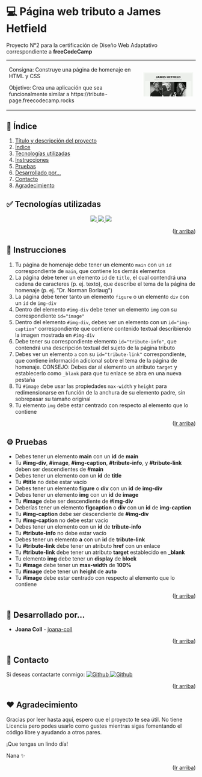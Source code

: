 <!-- TÍTULO Y DESCRIPCIÓN -->
  <a name="ir-arriba"></a>
  # 💻 Página web tributo a James Hetfield

  Proyecto N°2 para la certificación de Diseño Web Adaptativo correspondiente a **freeCodeCamp**
  <div align="center">
    <table>
      <tr>
        <td>
          <p>Consigna: Construye una página de homenaje en HTML y CSS</p>
          <p>Objetivo: Crea una aplicación que sea funcionalmente similar a https://tribute-page.freecodecamp.rocks</p>
        </td>
        <td>
          <img src="https://github.com/jc-projects/freeCodeCamp_Tributo/blob/main/img/imgREADME.gif" width="400px">
        </td>
      </tr>
    </table>
  </div>

<!-- ÍNDICE -->
  <a name="indice"></a>
  ## 📌 Índice
  <ol>
    <li><a href="#ir-arriba">Título y descripción del proyecto</a></li>
    <li><a href="#indice">Índice</a></li>
    <li><a href="#tecnologias">Tecnologías utilizadas</a></li>
    <li><a href="#instrucciones">Instrucciones</a></li>
    <li><a href="#pruebas">Pruebas</a></li>
    <li><a href="#desarrollado">Desarrollado por...</a>
    <li><a href="#contacto">Contacto</a>
    <li><a href="#agradecimiento">Agradecimiento</a>
  </ol>

<!-- TECNOLOGÍAS UTILIZADAS -->
  <a name="tecnologias"></a>
  ## ✅ Tecnologías utilizadas
  <p align="center">
    <a href="https://en.wikipedia.org/wiki/HTML5" target="_blank">
      <img src="https://img.shields.io/badge/html5-%23E34F26.svg?style=for-the-badge&logo=html5&logoColor=white">
    </a>
    <a href="https://www.w3schools.com/css/" target="_blank">
      <img src="https://img.shields.io/badge/css3-%231572B6.svg?style=for-the-badge&logo=css3&logoColor=white">
    </a>
    <a href="https://www.netlify.com" target="_blank">
      <img src="https://img.shields.io/badge/netlify-%23000000.svg?style=for-the-badge&logo=netlify&logoColor=#00C7B7">
    </a>
   </p>
  <p align="right">(<a href="#ir-arriba">Ir arriba</a>)</p>
  
<!-- INSTRUCCIONES -->
  <a name="instrucciones"></a>
  ## 🔧 Instrucciones
  1. Tu página de homenaje debe tener un elemento `main` con un `id` correspondiente de `main`, que contiene los demás elementos
  2. La página debe tener un elemento `id` de `title`, el cual contendrá una cadena de caracteres (p. ej. texto), que describe el tema de la página de homenaje (p. ej. "Dr. Norman Borlaug")
  3. La página debe tener tanto un elemento `figure` o un elemento `div` con un `id` de `img-div`
  4. Dentro del elemento `#img-div` debe tener un elemento `img` con su correspondiente `id="image"`
  5. Dentro del elemento `#img-div`, debes ver un elemento con un `id="img-caption"` correspondiente que contiene contenido textual describiendo la imagen mostrada en `#img-div`
  6. Debe tener su correspondiente elemento `id="tribute-info"`, que contendrá una descripción textual del sujeto de la página tributo
  7. Debes ver un elemento `a` con su `id="tribute-link"` correspondiente, que contiene información adicional sobre el tema de la página de homenaje. CONSEJO: Debes dar al elemento un atributo `target` y establecerlo como `_blank` para que tu enlace se abra en una nueva pestaña
  8. Tú `#image` debe usar las propiedades `max-width` y `height` para redimensionarse en función de la anchura de su elemento padre, sin sobrepasar su tamaño original
  9. Tu elemento `img` debe estar centrado con respecto al elemento que lo contiene
  <p align="right">(<a href="#ir-arriba">Ir arriba</a>)</p>
  
<!-- PRUEBAS -->
  <a name="pruebas"></a>
  ## ⚙️ Pruebas
  <ul>
    <li>Debes tener un elemento <b>main</b> con un <b>id</b> de <b>main</b></li>
    <li>Tu <b>#img-div</b>, <b>#image</b>, <b>#img-caption</b>, <b>#tribute-info</b>, y <b>#tribute-link</b> deben ser descendientes de <b>#main</b></li>
    <li>Debes tener un elemento con un <b>id</b> de <b>title</b></li>
    <li>Tu <b>#title</b> no debe estar vacío</li>
    <li>Debes tener un elemento <b>figure</b> o <b>div</b> con un <b>id</b> de <b>img-div</b></li>
    <li>Debes tener un elemento <b>img</b> con un <b>id</b> de <b>image</b></li>
    <li>Tu <b>#image</b> debe ser descendiente de <b>#img-div</b></li>
    <li>Deberías tener un elemento <b>figcaption</b> o <b>div</b> con un <b>id</b> de <b>img-caption</b></li>
    <li>Tu <b>#img-caption</b> debe ser descendiente de <b>#img-div</b></li>
    <li>Tu <b>#img-caption</b> no debe estar vacío</li>
    <li>Debes tener un elemento con un <b>id</b> de <b>tribute-info</b></li>
    <li>Tu <b>#tribute-info</b> no debe estar vacío</li>
    <li>Debes tener un elemento <b>a</b> con un <b>id</b> de <b>tribute-link</b></li>
    <li>Tu <b>#tribute-link</b> debe tener un atributo <b>href</b> con un enlace</li>
    <li>Tu <b>#tribute-link</b> debe tener un atributo <b>target</b> establecido en <b>_blank</b></li>
    <li>Tu elemento <b>img</b> debe tener un <b>display</b> de <b>block</b></li>
    <li>Tu <b>#image</b> debe tener un <b>max-width</b> de <b>100%</b></li>
    <li>Tu <b>#image</b> debe tener un <b>height</b> de <b>auto</b></li>
    <li>Tu <b>#image</b> debe estar centrado con respecto al elemento que lo contiene</li>
  </ul>
  <p align="right">(<a href="#ir-arriba">Ir arriba</a>)</p>
  
<!-- DESARROLLADO POR -->
  <a name="desarrollado"></a>
  ## 💁 Desarrollado por...
  * **Joana Coll** - [joana-coll](https://github.com/joana-coll)
  
  <p align="right">(<a href="#ir-arriba">Ir arriba</a>)</p>
  
<!-- CONTACTO -->
  <a name="contacto"></a>
  ## 📩 Contacto
  Si deseas contactarte conmigo:
  <a href="https://ar.linkedin.com/in/joana-coll" target="_blank">
  <img src="https://raw.githubusercontent.com/joana-coll/joana-coll/1ce466f12c925e1e39ab93b44ff985f102c9aed8/icons/linkedin.svg" alt="Github" height="30" />
  </a>
  <a href="mailto:colljoana@gmail.com" target="_blank">
  <img src="https://raw.githubusercontent.com/joana-coll/joana-coll/1ce466f12c925e1e39ab93b44ff985f102c9aed8/icons/envelope-solid.svg" alt="Github" height="30" />
  </a>
  <p align="right">(<a href="#ir-arriba">Ir arriba</a>)</p>

<!-- AGRADECIMIENTO -->
  <a name="agradecimiento"></a>
  ## ❤️ Agradecimiento
  Gracias por leer hasta aquí, espero que el proyecto te sea útil. No tiene Licencia pero podes usarlo como gustes mientras sigas fomentando el código libre y ayudando a otros pares. 
  
  ¡Que tengas un lindo día!
  
  Nana ✨
  <p align="right">(<a href="#ir-arriba">Ir arriba</a>)</p>
  
